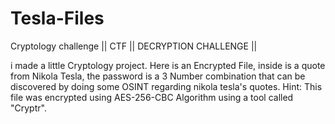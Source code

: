 # Tesla-Files
Cryptology challenge || CTF || DECRYPTION CHALLENGE ||


i made a little Cryptology project. Here is an Encrypted File, inside is a quote from Nikola Tesla, the password is a 3 Number combination that can be discovered by doing some OSINT regarding nikola tesla's quotes. 
Hint: This file was encrypted using AES-256-CBC Algorithm using a tool called "Cryptr".
